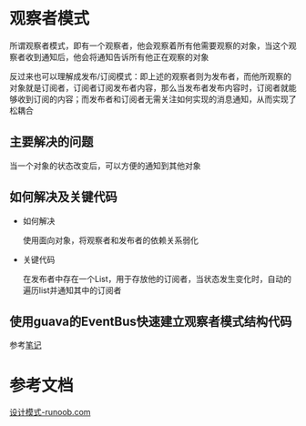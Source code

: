 # 观察者模式

所谓观察者模式，即有一个观察者，他会观察着所有他需要观察的对象，当这个观察者收到通知后，他会将通知告诉所有他正在观察的对象

反过来也可以理解成发布/订阅模式：即上述的观察者则为发布者，而他所观察的对象就是订阅者，订阅者订阅发布者内容，那么当发布者发布内容时，订阅者就能够收到订阅的内容；而发布者和订阅者无需关注如何实现的消息通知，从而实现了松耦合

## 主要解决的问题

当一个对象的状态改变后，可以方便的通知到其他对象

## 如何解决及关键代码

- 如何解决

  使用面向对象，将观察者和发布者的依赖关系弱化

- 关键代码

  在发布者中存在一个List，用于存放他的订阅者，当状态发生变化时，自动的遍历list并通知其中的订阅者

## 使用guava的EventBus快速建立观察者模式结构代码

参考[笔记](/Users/yingjie.lu/Documents/note/Java/效率/Guava.md#EventBus)

# 参考文档

[设计模式-runoob.com](https://www.runoob.com/design-pattern/design-pattern-tutorial.html)